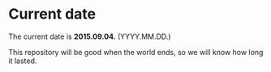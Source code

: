 # Current date

The current date is **2015.09.04.** (YYYY.MM.DD.)

This repository will be good when the world ends, so we will know how long it lasted.